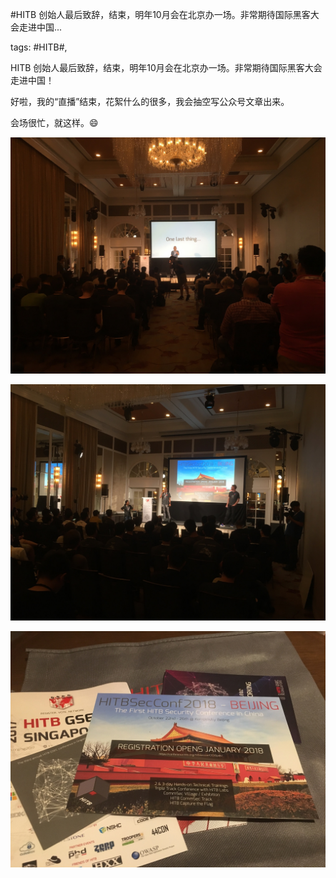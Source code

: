 #HITB 创始人最后致辞，结束，明年10月会在北京办一场。非常期待国际黑客大会走进中国...

tags: #HITB#, 

HITB 创始人最后致辞，结束，明年10月会在北京办一场。非常期待国际黑客大会走进中国！

好啦，我的“直播”结束，花絮什么的很多，我会抽空写公众号文章出来。

会场很忙，就这样。😄

![image_88888555428112](/assets/88888555428112.jpeg)

![image_51111222451884](/assets/51111222451884.jpeg)

![image_28888555428111](/assets/28888555428111.jpeg)

[comment]: <> (topic_id:48888581582258)

[comment]: <> (create_time:2017-08-25T18:36:38.721+0800)

[comment]: <> (topic_type:talk)

[comment]: <> (owner:781244882_余弦)

